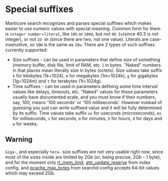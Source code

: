 # Special suffixes

Manticore search recognizes and parses special suffixes which makes easier to use numeric values with special meaning. Common form for them is `integer number`+`literal`, like `10k` or `100d`, but not `40.3s`(since 40.3 is not integer), or not `2d 4h` (since there are two, not one value). Literals are case-insensitive, so `10W` is the same as `10w`. There are 2 types of such suffixes currently supported:

*   Size suffixes - can be used in parameters that define size of something (memory buffer, disk file, limit of RAM, etc. ) in bytes. "Naked" numbers in that places mean literally size in bytes (octets). Size values take suffix `k` for kilobytes (1k=1024), `m` for megabytes (1m=1024k), `g` for gigabytes (1g=1024m) and `t` for terabytes (1t=1024g).
*   Time suffixes - can be used in parameters defining some time interval values like delays, timeouts, etc. "Naked" values for those parameters usually have documented scale, and you must know if their numbers, say, 100, means '100 seconds' or '100 milliseconds'. However instead of guessing you just can write suffixed value and it will be fully determined by its suffix. Time values take suffix `us` for useconds (microseconds), `ms` for milliseconds, `s` for seconds, `m` for minutes, `h` for hours, `d` for days and `w` for weeks.


## Warning

`Giga-`, and especially `tera-` size suffixes are not very usable right now, since most of the sizes inside are limited by 2Gb (or, being precise, 2Gb - 1 byte), and for the moment only [rt_mem_limit](../Creating_an_index/Local_indexes/Plain_and_real-time_index_settings.md#rt_mem_limit), [attr_update_reserve](../Updating_documents/UPDATE.md#attr_update_reserve) from index config, and [qcache_max_bytes](../Server_settings/Searchd.md#qcache_max_bytes) from searchd config accepts 64-bit values which may exceed 2Gb.